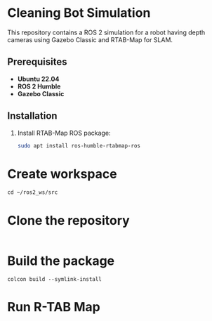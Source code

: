 # Cleaning Bot Simulation

This repository contains a ROS 2 simulation for a robot having depth cameras using Gazebo Classic and RTAB-Map for SLAM.

## Prerequisites

- **Ubuntu 22.04**
- **ROS 2 Humble** 
- **Gazebo Classic**

## Installation

1. Install RTAB-Map ROS package:
   ```bash
   sudo apt install ros-humble-rtabmap-ros

# Create workspace
```mkdir -p ~/ros2_ws/src
cd ~/ros2_ws/src
```
# Clone the repository
```git clone https://github.com/tirpudevk111/cleaning_bot_sim.git
```

# Build the package
```cd ~/ros2_ws
colcon build --symlink-install
```

# Run R-TAB Map
```ros2 launch rtabmap_launch rtabmap.launch.py rtabmap_args:="--delete_db_on_start"   rgb_topic:=/front_camera/image_raw   depth_topic:=/front_camera/depth/image_raw   camera_info_topic:=/front_camera/camera_info   frame_id:=front_camera_link   approx_sync:=true   rviz:=true
``` 